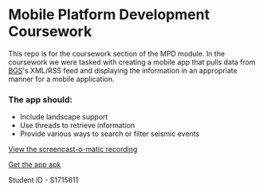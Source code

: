# Mobile Platform Development Coursework

This repo is for the coursework section of the MPD module. In the coursework we were tasked with creating a mobile app that pulls data from [BGS](http://earthquakes.bgs.ac.uk/feeds/MhSeismology.xml)'s XML/RSS feed and displaying the information in an appropriate manner for a mobile application. 

### The app should:

* Include landscape support
* Use threads to retrieve information
* Provide various ways to search or filter seismic events

[View the screencast-o-matic recording](https://github.com/Kevxn/MobileCoursework/blob/master/MPD-Screen-Recording.mp4)

[Get the app apk](https://github.com/Kevxn/MobileCoursework/blob/master/app-debug.apk)

Student ID - S1715611
